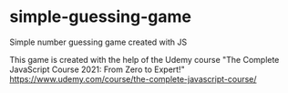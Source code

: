 # simple-guessing-game
Simple number guessing game created with JS 

This game is created with the help of the Udemy course 
"The Complete JavaScript Course 2021: From Zero to Expert!"
https://www.udemy.com/course/the-complete-javascript-course/
